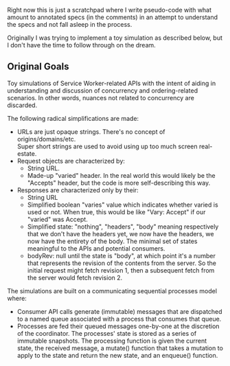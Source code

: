 Right now this is just a scratchpad where I write pseudo-code with what amount
to annotated specs (in the comments) in an attempt to understand the specs and
not fall asleep in the process.

Originally I was trying to implement a toy simulation as described below, but I
don't have the time to follow through on the dream.

## Original Goals ##

Toy simulations of Service Worker-related APIs with the intent of aiding in
understanding and discussion of concurrency and ordering-related scenarios.  In
other words, nuances not related to concurrency are discarded.

The following radical simplifications are made:
* URLs are just opaque strings.  There's no concept of origins/domains/etc.  
  Super short strings are used to avoid using up too much screen real-estate.
* Request objects are characterized by:
  * String URL.
  * Made-up "varied" header.  In the real world this would likely be the
    "Accepts" header, but the code is more self-describing this way.
* Responses are characterized only by their:
  * String URL
  * Simplified boolean "varies" value which indicates whether varied is used or
    not.  When true, this would be like "Vary: Accept" if our "varied" was
    Accept.
  * Simplified state: "nothing", "headers", "body" meaning respectively that
    we don't have the headers yet, we now have the headers, we now have the
    entirety of the body.  The minimal set of states meaningful to the APIs and
    potential consumers.
  * bodyRev: null until the state is "body", at which point it's a number that
    represents the revision of the contents from the server.  So the initial
    request might fetch revision 1, then a subsequent fetch from the server
    would fetch revision 2.


The simulations are built on a communicating sequential processes model where:
* Consumer API calls generate (immutable) messages that are dispatched to a
  named queue associated with a process that consumes that queue.
* Processes are fed their queued messages one-by-one at the discretion of the
  coordinator.  The processes' state is stored as a series of immutable
  snapshots.  The processing function is given the current state, the
  received message, a mutate() function that takes a mutation to apply to the
  state and return the new state, and an enqueue() function.
